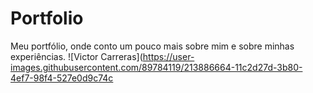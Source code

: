 # Portfolio
Meu portfólio, onde conto um pouco mais sobre mim e sobre minhas experiências.
![Victor Carreras](https://user-images.githubusercontent.com/89784119/213886664-11c2d27d-3b80-4ef7-98f4-527e0d9c74c
